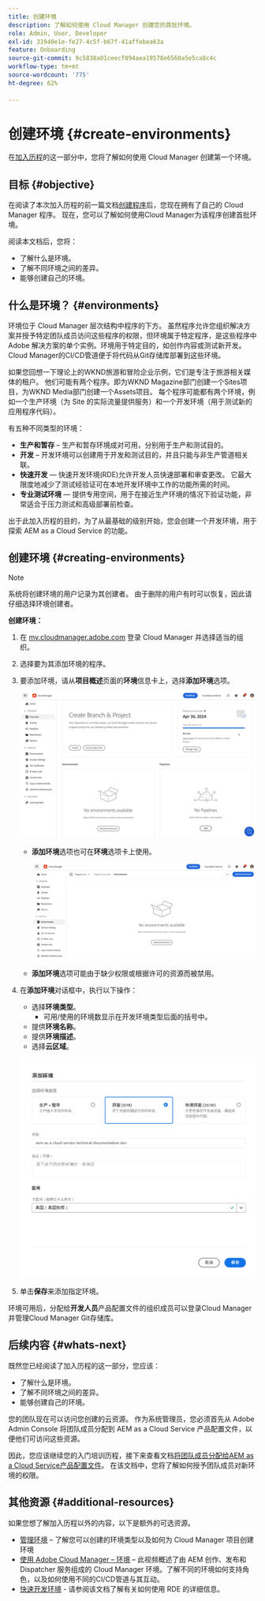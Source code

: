 ```yaml
---
title: 创建环境
description: 了解如何使用 Cloud Manager 创建您的首批环境。
role: Admin, User, Developer
exl-id: 31940e1e-fe27-4c5f-b67f-41affebea63a
feature: Onboarding
source-git-commit: 9c5838a01ceecf094aea19578e6560a5e5ca8c4c
workflow-type: tm+mt
source-wordcount: '775'
ht-degree: 62%

---
```


# 创建环境 {#create-environments}

在[加入历程](overview.md)的这一部分中，您将了解如何使用 Cloud Manager 创建第一个环境。

## 目标 {#objective}

在阅读了本次加入历程的前一篇文档[创建程序](create-program.md)后，您现在拥有了自己的 Cloud Manager 程序。 现在，您可以了解如何使用Cloud Manager为该程序创建首批环境。

阅读本文档后，您将：

* 了解什么是环境。
* 了解不同环境之间的差异。
* 能够创建自己的环境。

## 什么是环境？ {#environments}

环境位于 Cloud Manager 层次结构中程序的下方。 虽然程序允许您组织解决方案并授予特定团队成员访问这些程序的权限，但环境属于特定程序，是这些程序中 Adobe 解决方案的单个实例。环境用于特定目的，如创作内容或测试新开发。 Cloud Manager的CI/CD管道便于将代码从Git存储库部署到这些环境。

如果您回想一下理论上的WKND旅游和冒险企业示例，它们是专注于旅游相关媒体的租户。 他们可能有两个程序。即为WKND Magazine部门创建一个Sites项目，为WKND Media部门创建一个Assets项目。 每个程序可能都有两个环境，例如一个生产环境（为 Site 的实际流量提供服务）和一个开发环境（用于测试新的应用程序代码）。

有五种不同类型的环境：

* **生产和暂存** – 生产和暂存环境成对可用，分别用于生产和测试目的。
* **开发** – 开发环境可以创建用于开发和测试目的，并且只能与非生产管道相关联。
* **快速开发** — 快速开发环境(RDE)允许开发人员快速部署和审查更改。 它最大限度地减少了测试经验证可在本地开发环境中工作的功能所需的时间。
* **专业测试环境** — 提供专用空间，用于在接近生产环境的情况下验证功能，非常适合于压力测试和高级部署前检查。

出于此加入历程的目的，为了从最基础的级别开始，您会创建一个开发环境，用于探索 AEM as a Cloud Service 的功能。

## 创建环境 {#creating-environments}

>[!NOTE]
>
>系统将创建环境的用户记录为其创建者。 由于删除的用户有时可以恢复，因此请仔细选择环境创建者。

**创建环境：**

1. 在 [my.cloudmanager.adobe.com](https://my.cloudmanager.adobe.com/) 登录 Cloud Manager 并选择适当的组织。

1. 选择要为其添加环境的程序。

1. 要添加环境，请从&#x200B;**项目概述**&#x200B;页面的&#x200B;**环境**&#x200B;信息卡上，选择&#x200B;**添加环境**&#x200B;选项。

   ![环境信息卡](/help/implementing/cloud-manager/assets/no-environments.png)

   * **添加环境**&#x200B;选项也可在&#x200B;**环境**&#x200B;选项卡上使用。

     ![“环境”信息卡](/help/implementing/cloud-manager/assets/environments-tab.png)

   * **添加环境**&#x200B;选项可能由于缺少权限或根据许可的资源而被禁用。

1. 在&#x200B;**添加环境**&#x200B;对话框中，执行以下操作：

   * 选择&#x200B;**环境类型**。
      * 可用/使用的环境数显示在开发环境类型后面的括号中。
   * 提供&#x200B;**环境名称**。
   * 提供&#x200B;**环境描述**。
   * 选择&#x200B;**云区域**。

   ![添加环境对话框](/help/implementing/cloud-manager/assets/add-environment2.png)

1. 单击&#x200B;**保存**&#x200B;来添加指定环境。

环境可用后，分配给&#x200B;**开发人员**&#x200B;产品配置文件的组织成员可以登录Cloud Manager并管理Cloud Manager Git存储库。

## 后续内容 {#whats-next}

既然您已经阅读了加入历程的这一部分，您应该：

* 了解什么是环境。
* 了解不同环境之间的差异。
* 能够创建自己的环境。

您的团队现在可以访问您创建的云资源。 作为系统管理员，您必须首先从 Adobe Admin Console 将团队成员分配到 AEM as a Cloud Service 产品配置文件，以便他们可访问这些资源。

因此，您应该继续您的入门培训历程，接下来查看文档[将团队成员分配给AEM as a Cloud Service产品配置文件](assign-profiles-aem.md)。 在该文档中，您将了解如何授予团队成员对新环境的权限。

## 其他资源 {#additional-resources}

如果您想了解加入历程以外的内容，以下是额外的可选资源。

* [管理环境](/help/implementing/cloud-manager/manage-environments.md) – 了解您可以创建的环境类型以及如何为 Cloud Manager 项目创建环境
* [使用 Adobe Cloud Manager – 环境](https://experienceleague.adobe.com/en/docs/experience-manager-learn/cloud-service/cloud-manager/environments) – 此视频概述了由 AEM 创作、发布和 Dispatcher 服务组成的 Cloud Manager 环境。了解不同的环境如何支持角色，以及如何使用不同的CI/CD管道与其互动。
* [快速开发环境](/help/implementing/developing/introduction/rapid-development-environments.md) - 请参阅该文档了解有关如何使用 RDE 的详细信息。
<!-- ERROR: Not Found (HTTP error 404) FIND AN ALTERNATE RESOURCE? * [AEM Champion Tips and Tricks - Cloud Manager Environment Types](https://experienceleague.adobe.com/docs/experience-manager-learn/cloud-service/expert-resources/aem-champions/environment-types.md) - Watch this video for an overview of Cloud Manager environment types from an AEM champion. -->

